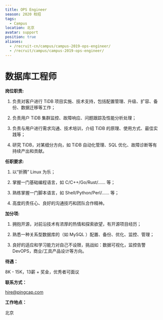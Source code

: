 ```yaml
---
title: OPS Engineer
season: 2020 校招 
tags:
  - Campus
location: 北京
avatar: support
position: true
aliases:
  - /recruit-cn/campus/campus-2019-ops-engineer/
  - /recruit/campus/campus-2019-ops-engineer/
---
```


# 数据库工程师

**岗位职责:**

1. 负责对客户进行 TiDB 项目实施、技术支持，包括配置管理、升级、扩容、备份、数据迁移等工作；

2. 负责用户 TiDB 集群监控、故障响应、问题跟踪及性能分析处理；

3. 负责与用户进行需求沟通、技术培训，介绍 TiDB 的原理、使用方式、最佳实践等；

4. 研究 TiDB，对某细分方向，如 TiDB 自动化管理、SQL 优化、故障诊断等有持续产出和贡献。

**任职要求:**

1. 以“折腾” Linux 为乐；

2. 掌握一门基础编程语言，如 C/C++/Go/Rust/…… 等；

3. 熟练掌握一门脚本语言，如 Shell/Python/Perl/…… 等；

4. 高度的责任心、良好的沟通技巧和团队合作精神。

**加分项:**

1. 拥抱开源，对前沿技术有浓厚的热情和探索欲望，有开源项目经历；

2. 熟悉一种关系型数据库的（如 MySQL ）配置、备份、优化、监控、管理；

3. 良好的适应和学习能力对自己不设限，挑战如：数据可视化，监控告警 DevOPS，商业/工具产品设计等方向。

**待遇：**

8K - 15K，13薪 + 奖金，优秀者可面议

**联系方式：**

hire@pingcap.com

**工作地点：**

北京
